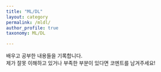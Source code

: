 ```yaml
---
title: "ML/DL"
layout: category
permalink: /mldl/
author_profile: true
taxonomy: ML/DL

---
```


배우고 공부한 내용들을 기록합니다.  
제가 잘못 이해하고 있거나 부족한 부분이 있다면 코멘트를 남겨주세요!
